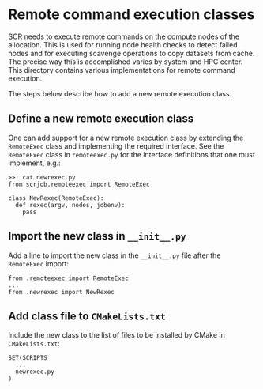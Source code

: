 # Remote command execution classes
SCR needs to execute remote commands on the compute nodes of the allocation.
This is used for running node health checks to detect failed nodes
and for executing scavenge operations to copy datasets from cache.
The precise way this is accomplished varies by system and HPC center.
This directory contains various implementations for remote command execution.

The steps below describe how to add a new remote execution class.

## Define a new remote execution class
One can add support for a new remote execution class by extending
the `RemoteExec` class and implementing the required interface.
See the `RemoteExec` class in `remoteexec.py`
for the interface definitions that one must implement, e.g.:

    >>: cat newrexec.py
    from scrjob.remoteexec import RemoteExec

    class NewRexec(RemoteExec):
      def rexec(argv, nodes, jobenv):
        pass

## Import the new class in `__init__.py`
Add a line to import the new class in the `__init__.py` file
after the ``RemoteExec`` import:

    from .remoteexec import RemoteExec
    ...
    from .newrexec import NewRexec

## Add class file to `CMakeLists.txt`
Include the new class to the list of files to be installed by CMake in `CMakeLists.txt`:

    SET(SCRIPTS
      ...
      newrexec.py
    )
